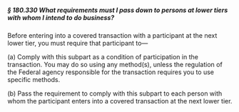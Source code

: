 ##### § 180.330 What requirements must I pass down to persons at lower tiers with whom I intend to do business? #####

Before entering into a covered transaction with a participant at the next lower tier, you must require that participant to—

(a) Comply with this subpart as a condition of participation in the transaction. You may do so using any method(s), unless the regulation of the Federal agency responsible for the transaction requires you to use specific methods.

(b) Pass the requirement to comply with this subpart to each person with whom the participant enters into a covered transaction at the next lower tier.